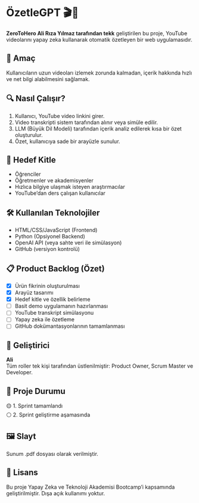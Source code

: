 # ÖzetleGPT 🎬🤖

**ZeroToHero Ali Rıza Yılmaz tarafından tekk** geliştirilen bu proje, YouTube videolarını yapay zeka kullanarak otomatik özetleyen bir web uygulamasıdır.

## 🚀 Amaç
Kullanıcıların uzun videoları izlemek zorunda kalmadan, içerik hakkında hızlı ve net bilgi alabilmesini sağlamak.

## 🔍 Nasıl Çalışır?
1. Kullanıcı, YouTube video linkini girer.
2. Video transkripti sistem tarafından alınır veya simüle edilir.
3. LLM (Büyük Dil Modeli) tarafından içerik analiz edilerek kısa bir özet oluşturulur.
4. Özet, kullanıcıya sade bir arayüzle sunulur.

## 🎯 Hedef Kitle
- Öğrenciler
- Öğretmenler ve akademisyenler
- Hızlıca bilgiye ulaşmak isteyen araştırmacılar
- YouTube’dan ders çalışan kullanıcılar

## 🛠️ Kullanılan Teknolojiler
- HTML/CSS/JavaScript (Frontend)
- Python (Opsiyonel Backend)
- OpenAI API (veya sahte veri ile simülasyon)
- GitHub (versiyon kontrolü)

## 📋 Product Backlog (Özet)
- [x] Ürün fikrinin oluşturulması
- [x] Arayüz tasarımı
- [x] Hedef kitle ve özellik belirleme
- [ ] Basit demo uygulamanın hazırlanması
- [ ] YouTube transkript simülasyonu
- [ ] Yapay zeka ile özetleme
- [ ] GitHub dokümantasyonlarının tamamlanması

## 👤 Geliştirici
**Ali**  
Tüm roller tek kişi tarafından üstlenilmiştir: Product Owner, Scrum Master ve Developer.

## 📂 Proje Durumu
🟡 1. Sprint tamamlandı  
⚪ 2. Sprint geliştirme aşamasında  

## 🖼️ Slayt
Sunum .pdf dosyası olarak verilmiştir.

## 📜 Lisans
Bu proje Yapay Zeka ve Teknoloji Akademisi Bootcamp’i kapsamında geliştirilmiştir. Dışa açık kullanımı yoktur.
